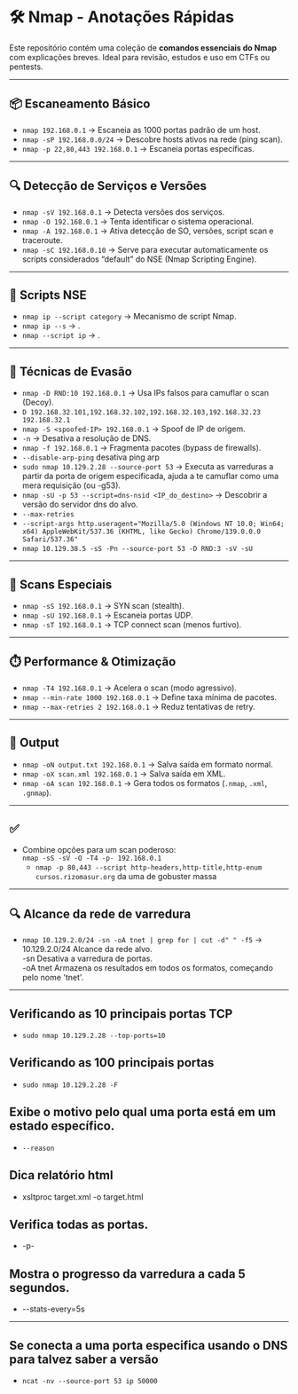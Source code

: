 # 🛠️ Nmap - Anotações Rápidas

Este repositório contém uma coleção de **comandos essenciais do Nmap** com explicações breves. Ideal para revisão, estudos e uso em CTFs ou pentests.

---

## 📦 Escaneamento Básico

- `nmap 192.168.0.1` → Escaneia as 1000 portas padrão de um host.
- `nmap -sP 192.168.0.0/24` → Descobre hosts ativos na rede (ping scan).
- `nmap -p 22,80,443 192.168.0.1` → Escaneia portas específicas.

---

## 🔍 Detecção de Serviços e Versões

- `nmap -sV 192.168.0.1` → Detecta versões dos serviços.
- `nmap -O 192.168.0.1` → Tenta identificar o sistema operacional.
- `nmap -A 192.168.0.1` → Ativa detecção de SO, versões, script scan e traceroute.
- `nmap -sC 192.168.0.10` → Serve para executar automaticamente os scripts considerados “default” do NSE (Nmap Scripting Engine).
  

---

## 🧠 Scripts NSE

- `nmap ip --script category` → Mecanismo de script Nmap.
- `nmap ip --s` → .
- `nmap --script ip` → .

---

## 🎯 Técnicas de Evasão

- `nmap -D RND:10 192.168.0.1` → Usa IPs falsos para camuflar o scan (Decoy).
- `D 192.168.32.101,192.168.32.102,192.168.32.103,192.168.32.23 192.168.32.1`
- `nmap -S <spoofed-IP> 192.168.0.1` → Spoof de IP de origem.
- `-n` -> Desativa a resolução de DNS.
- `nmap -f 192.168.0.1` → Fragmenta pacotes (bypass de firewalls).
- `--disable-arp-ping` desativa ping arp
- `sudo nmap 10.129.2.28 --source-port 53` -> Executa as varreduras a partir da porta de origem especificada, ajuda a te camuflar como uma mera requisição (ou -g53).
- `nmap -sU -p 53 --script=dns-nsid <IP_do_destino>` -> Descobrir a versão do servidor dns do alvo.
- `--max-retries`
- `--script-args http.useragent="Mozilla/5.0 (Windows NT 10.0; Win64; x64) AppleWebKit/537.36 (KHTML, like Gecko) Chrome/139.0.0.0 Safari/537.36"`
- `nmap 10.129.38.5 -sS -Pn --source-port 53 -D RND:3 -sV -sU`

---

## 🧪 Scans Especiais

- `nmap -sS 192.168.0.1` → SYN scan (stealth).
- `nmap -sU 192.168.0.1` → Escaneia portas UDP.
- `nmap -sT 192.168.0.1` → TCP connect scan (menos furtivo).

---

## ⏱️ Performance & Otimização

- `nmap -T4 192.168.0.1` → Acelera o scan (modo agressivo).
- `nmap --min-rate 1000 192.168.0.1` → Define taxa mínima de pacotes.
- `nmap --max-retries 2 192.168.0.1` → Reduz tentativas de retry.

---

## 💾 Output

- `nmap -oN output.txt 192.168.0.1` → Salva saída em formato normal.
- `nmap -oX scan.xml 192.168.0.1` → Salva saída em XML.
- `nmap -oA scan 192.168.0.1` → Gera todos os formatos (`.nmap`, `.xml`, `.gnmap`).

---

## ✅

- Combine opções para um scan poderoso:  
  `nmap -sS -sV -O -T4 -p- 192.168.0.1`
  - `nmap -p 80,443 --script http-headers,http-title,http-enum cursos.rizomasur.org` da uma de gobuster massa

---
  
## 🔍 Alcance da rede de varredura
  - `nmap 10.129.2.0/24 -sn -oA tnet | grep for | cut -d" " -f5` → </br>
    10.129.2.0/24	Alcance da rede alvo. </br>
    -sn	Desativa a varredura de portas. </br>
    -oA tnet	Armazena os resultados em todos os formatos, começando pelo nome 'tnet'. </br>


---
## Verificando as 10 principais portas TCP
  - `sudo nmap 10.129.2.28 --top-ports=10 `
## Verificando as 100 principais portas
  - `sudo nmap 10.129.2.28 -F`
## Exibe o motivo pelo qual uma porta está em um estado específico.
  - `--reason`
## Dica relatório html
  - xsltproc target.xml -o target.html
## Verifica todas as portas.
  - -p-
## Mostra o progresso da varredura a cada 5 segundos.
- --stats-every=5s	
---
## Se conecta a uma porta especifica usando o DNS para talvez saber a versão

- `ncat -nv --source-port 53 ip 50000`


